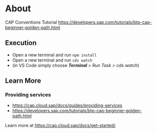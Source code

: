 # About

CAP Conventions Tutorial
https://developers.sap.com/tutorials/btp-cap-beginner-golden-path.html


## Execution
- Open a new terminal and run `npm install` 
- Open a new terminal and run `cds watch` 
- (in VS Code simply choose _**Terminal** > Run Task > cds watch_)

## Learn More

### Providing services

- https://cap.cloud.sap/docs/guides/providing-services
- https://developers.sap.com/tutorials/btp-cap-beginner-golden-path.html




Learn more at https://cap.cloud.sap/docs/get-started/.
